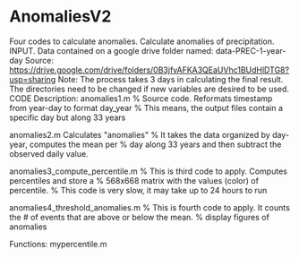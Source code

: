 # AnomaliesV2
Four codes to calculate anomalies. Calculate anomalies of precipitation. 
INPUT. Data contained on a google drive folder named: data-PREC-1-year-day
Source: https://drive.google.com/drive/folders/0B3jfvAFKA3QEaUVhc1BUdHlDTG8?usp=sharing
Note: The process takes 3 days in calculating the final result. The directories need to be changed if new variables are desired to be used. 
CODE Description:
anomalies1.m 
% Source code. Reformats timestamp from year-day to format day_year
% This means, the output files contain a specific day but along 33 years

anomalies2.m 
Calculates "anomalies"
% It takes the data organized by day-year, computes the mean per
% day along 33 years and then subtract the observed daily value.

anomalies3_compute_percentile.m 
% This is third code to apply. Computes percentiles and store a
% 568x668 matrix with the values (color) of percentile.
% This code is very slow, it may take up to 24 hours to run

anomalies4_threshold_anomalies.m 
% This is fourth code to apply. It counts the # of events that are above or below the mean.
% display figures of anomalies


Functions:
mypercentile.m
